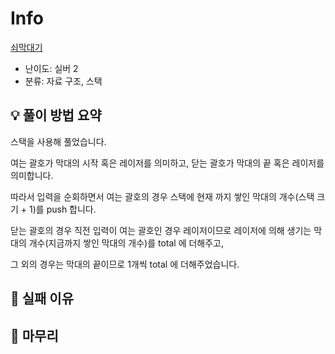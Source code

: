 # Info
[쇠막대기](https://boj.kr/10799)

- 난이도: 실버 2
- 분류: 자료 구조, 스택

## 💡 풀이 방법 요약

스택을 사용해 풀었습니다.

여는 괄호가 막대의 시작 혹은 레이저를 의미하고, 닫는 괄호가 막대의 끝 혹은 레이저를 의미합니다.

따라서 입력을 순회하면서 여는 괄호의 경우 스택에 현재 까지 쌓인 막대의 개수(스택 크기 + 1)를 push 합니다.

닫는 괄호의 경우 직전 입력이 여는 괄호인 경우 레이저이므로 레이저에 의해 생기는 막대의 개수(지금까지 쌓인 막대의 개수)를 total 에 더해주고,

그 외의 경우는 막대의 끝이므로 1개씩 total 에 더해주었습니다.

## 👀 실패 이유

## 🙂 마무리
